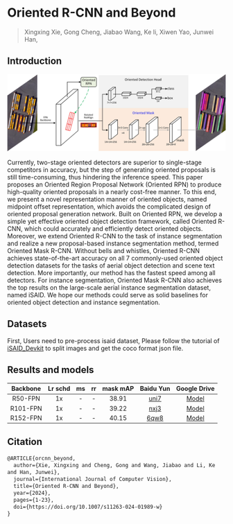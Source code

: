 # Oriented R-CNN and Beyond

> Xingxing Xie, Gong Cheng, Jiabao Wang, Ke li, Xiwen Yao, Junwei Han,

## Introduction

![illustration](illustration.jpg)

Currently, two-stage oriented detectors are superior to single-stage competitors in accuracy, but the step of generating oriented proposals is still time-consuming, thus hindering the inference speed. This paper proposes an Oriented Region Proposal Network (Oriented RPN) to produce high-quality oriented proposals in a nearly cost-free manner. To this end, we present a novel representation manner of oriented objects, named midpoint offset representation, which avoids the complicated design of oriented proposal generation network. Built on Oriented RPN, we develop a simple yet effective oriented object detection framework, called Oriented R-CNN, which could accurately and efficiently detect oriented objects. Moreover, we extend Oriented R-CNN to the task of instance segmentation and realize a new proposal-based instance segmentation method, termed Oriented Mask R-CNN. Without bells and whistles, Oriented R-CNN achieves state-of-the-art accuracy on all 7 commonly-used oriented object detection datasets for the tasks of aerial object detection and scene text detection. More importantly, our method has the fastest speed among all detectors. For instance segmentation, Oriented Mask R-CNN also achieves the top results on the large-scale aerial instance segmentation dataset, named iSAID. We hope our methods could serve as solid baselines for oriented object detection and instance segmentation.

## Datasets

First, Users need to pre-process isaid dataset, Please follow the tutorial of [iSAID_Devkit](https://github.com/CAPTAIN-WHU/iSAID_Devkit) to split images and get the coco format json file.

## Results and models

| Backbone | Lr schd | ms | rr | mask mAP |                         Baidu Yun                         | Google Drive |
|:--------:|:-------:|:--:|:--:|:--------:|:---------------------------------------------------------:|:------------:|
|  R50-FPN |    1x   |  - |  - |   38.91  |  [uni7](https://pan.baidu.com/s/1holNWQ0MNpgGLs-8ctx-zQ)  |   [Model](https://drive.google.com/file/d/1JzxO6no_AnitZkEvdWkPRVwxtOV8KvGW/view?usp=sharing) |
| R101-FPN |    1x   |  - |  - |   39.22  |  [nxj3](https://pan.baidu.com/s/1AjbMhGLWNJ0aDuboexTx5A)  |   [Model](https://drive.google.com/file/d/1MlXX8MX4XpSVHzvPSIib4rq4Rkqfxs9O/view?usp=sharing)  |
| R152-FPN |    1x   |  - |  - |   40.15  |  [6qw8](https://pan.baidu.com/s/1vD6l4hX6VoxPx35qAq592A)  |   [Model](https://drive.google.com/file/d/1NJnuLiISFm6MH6_MjHt1JEnPHtc61B35/view?usp=sharing) |

## Citation

```
@ARTICLE{orcnn_beyond,
  author={Xie, Xingxing and Cheng, Gong and Wang, Jiabao and Li, Ke and Han, Junwei},
  journal={International Journal of Computer Vision}, 
  title={Oriented R-CNN and Beyond}, 
  year={2024},
  pages={1-23},
  doi={https://doi.org/10.1007/s11263-024-01989-w}
}
```
